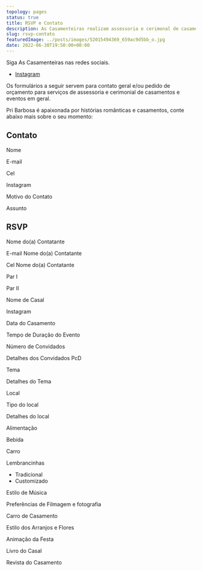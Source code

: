 ```yaml
---
topology: pages
status: true
title: RSVP e Contato
description: As Casamenteiras realizam assessoria e cerimonal de casamentos, eventos corporativos e festas em geral.
slug: rsvp-contato
featuredImage: ../posts/images/52015494369_659ac9d5bb_o.jpg
date: 2022-06-30T19:50:00+00:00
---
```


Siga As Casamenteiras nas redes sociais.

- [Instagram](https://instagram.com/ascasamenteiras_)

Os formulários a seguir servem para contato geral e/ou pedido de orçamento para serviços de assessoria e cerimonial de casamentos e eventos em geral.

Pri Barbosa é apaixonada por histórias românticas e casamentos, conte abaixo mais sobre o seu momento:

## Contato

Nome

E-mail

Cel

Instagram

Motivo do Contato

Assunto

## RSVP

Nome do(a) Contatante

E-mail Nome do(a) Contatante

Cel Nome do(a) Contatante

Par I

Par II

Nome de Casal

Instagram

Data do Casamento

Tempo de Duração do Evento

Número de Convidados

Detalhes dos Convidados PcD

Tema

Detalhes do Tema

Local

Tipo do local

Detalhes do local

Alimentação

Bebida

Carro

Lembrancinhas

- Tradicional
- Customizado

Estilo de Música

Preferências de Filmagem e fotografia

Carro de Casamento

Estilo dos Arranjos e Flores

Animação da Festa

Livro do Casal

Revista do Casamento

